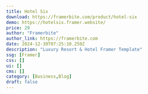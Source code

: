 ```yaml
---
title: Hotel Six
download: https://framerbite.com/product/hotel-six
demo: https://hotelsix.framer.website/
price: 29
author: "Framerbite"
author_link: https://framerbite.com
date: 2024-12-30T07:25:10.250Z
description: "Luxury Resort & Hotel Framer Template"
ssg: [Framer]
css: []
ui: []
cms: []
category: [Business,Blog]
draft: false
---
```

